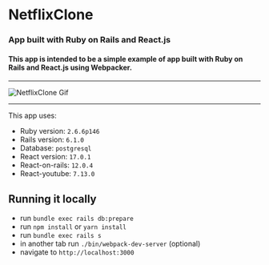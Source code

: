 # NetflixClone
### App built with Ruby on Rails and React.js

#### This app is intended to be a simple example of app built with **Ruby on Rails** and **React.js** using **Webpacker**.



---
![NetflixClone Gif](https://github.com/adifsgaid/netflixClone/app/assets/images/img.gif)

---

This app uses:

* Ruby version: `2.6.6p146`
* Rails version: `6.1.0`
* Database: `postgresql`
* React version: `17.0.1`
* React-on-rails: `12.0.4`
* React-youtube: `7.13.0`


## Running it locally
- run `bundle exec rails db:prepare`
- run `npm install` or `yarn install`
- run `bundle exec rails s`
- in another tab run `./bin/webpack-dev-server` (optional) 
- navigate to `http://localhost:3000`
